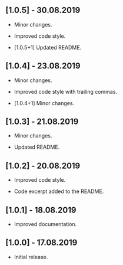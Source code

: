 ## [1.0.5] - 30.08.2019

* Minor changes.

* Improved code style.

* [1.0.5+1] Updated README.

## [1.0.4] - 23.08.2019

* Minor changes.

* Improved code style with trailing commas.

* [1.0.4+1] Minor changes.

## [1.0.3] - 21.08.2019

* Minor changes.

* Updated README.

## [1.0.2] - 20.08.2019

* Improved code style.

* Code excerpt added to the README.

## [1.0.1] - 18.08.2019

* Improved documentation.

## [1.0.0] - 17.08.2019

* Initial release.